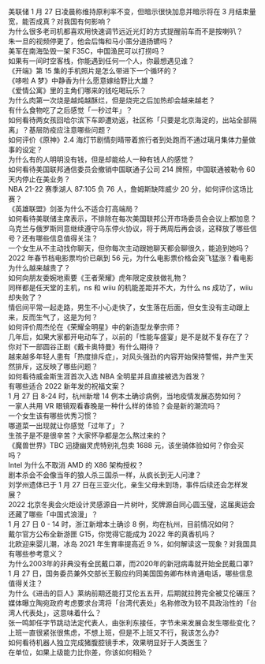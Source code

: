 美联储 1 月 27 日凌晨称维持原利率不变，但暗示很快加息并暗示将在 3 月结束量宽，能否成真？对我国有何影响？  
为什么很多老司机都喜欢用快速调节远近光灯的方式提醒前车而不是按喇叭？  
朱一旦的视频停更了，他会后悔和马小策分道扬镳吗？  
美军在南海坠毁一架 F35C，中国渔民可以打捞吗？  
如果有一间时空客栈，你能遇到任何一个人，你最想遇见谁？  
《开端》第 15 集的手机照片是怎么带进下一个循环的？  
《哆啦 A 梦》中静香为什么愿意嫁给野比大雄？  
《爱情公寓》里的主角们哪来的钱吃喝玩乐？  
为什么肉第一次烧是越炖越酥烂，但是烧完之后加热却会越来越老？  
有什么食物吃了之后感觉「一秒过年」？  
如何看待两女孩回哈尔滨下车即遭劝返，社区称「只要是北京海淀的，出站全部隔离」？基层防疫应注意哪些问题？  
如何评价《原神》2.4 海灯节剧情刻晴带着旅行者到处跑而不通过璃月集体力量做事的设定？  
为什么有的人明明没有钱，但是却能给人一种有钱人的感觉？  
如何看待美国联邦通信委员会撤销中国联通子公司 214 牌照，中国联通被勒令 60 天内停止在美业务？  
NBA 21-22 赛季湖人 87:105 负 76 人，詹姆斯缺阵威少 20 分，如何评价这场比赛？  
《英雄联盟》剑圣为什么不适合打高端局？  
如何看待美联储主席表示，不排除在每次美国联邦公开市场委员会会议上都加息？  
乌克兰与俄罗斯同意继续遵守乌东停火协议，将于两周后再会谈，这释放了哪些信号？还有哪些信息值得关注？  
一个女生从不主动找你聊天，但你每次主动跟她聊天都会聊很久，能追到她吗？  
2022 年春节档电影票均价已飙到 56 元，为什么电影票价格会突飞猛涨？看电影为什么越来越贵了？  
如何向朋友委婉地索要《王者荣耀》虎年限定皮肤做礼物？  
同样都是任天堂的主机，ns 和 wiiu 的机能差距并不大，为什么 ns 成功了，wiiu 却失败了？  
情侣间平常一起走路，男生不小心走快了，女生落在后面，但女生没有主动跟上来，反而生气了，这是为何？  
如何评价周杰伦在《荣耀全明星》中的新造型龙拳宗师？  
几年后，如果大家都开电动车了，以前的「性能车盛宴」是不是就不复存在了？  
你对下一部圆谷正剧《戴卡奥特曼》有什么期待？  
越来越多年轻人患有「热度排斥症」，对风头强劲的内容开始保持警惕，并产生天然排斥，这反映了哪些问题？  
如何看待威金斯生涯首次入选 NBA 全明星并且直接被选为首发？  
有哪些适合 2022 新年发的祝福文案？  
1 月 27 日 8-24 时，杭州新增 14 例本土确诊病例，当地疫情发展态势如何？  
一家人共用 VR 眼镜观看春晚是一种什么样的体验？会是新的潮流吗？  
一个女生该有哪些优秀习惯？  
哪道菜一出现就让你感觉「过年了」？  
生孩子是不是很辛苦？大家怀孕都是怎么熬过来的？  
《魔兽世界》TBC 迅捷幽灵虎特别礼包卖 1688 元，该坐骑体验如何？你会买吗？  
Intel 为什么不取消 AMD 的 X86 架构授权？  
剧本杀会不会像当年的狼人杀三国杀一样，从疯长到无人问津？  
刘学州遗体已于 1 月 27 日在三亚火化，亲生父母未到场，事件后续还会怎样发展？  
2022 北京冬奥会火炬设计灵感源自一片树叶，奖牌源自同心圆玉璧，这届奥运会还藏了哪些「中国式浪漫」？  
1 月 27 日 0 - 14 时，浙江新增本土确诊 8 例，均在杭州，目前情况如何？  
戴尔官方公布全新游匣 G15，你觉得它能成为 2022 年的真香机吗？  
北欧迎来婴儿潮，冰岛 2021 年生育率提高近 9 %，如何解读这一现象？对我国具有哪些参考意义？  
为什么2003年的非典没有全民戴口罩，而2020年的新冠病毒就开始全民戴口罩?  
1 月 27 日，国务委员兼外交部长王毅应约同美国国务卿布林肯通电话，哪些信息值得关注？  
为什么《进击的巨人》莱纳前期还能打艾伦五五开，后期就拉胯完全被艾伦碾压？  
媒体曝立陶宛政府考虑要求台湾将「台湾代表处」名称修改为较不具政治性的「台湾人代表处」，这意味着什么？  
张一鸣卸任字节跳动法定代表人，由张利东接任，字节未来发展会发生哪些变化？  
上班一直很紧张很焦虑，不想上班，但是不上班又不行，我该怎么办?  
如何看待机器人独立完成猪腹腔镜手术，效果明显好于人类医生？  
在单位，如果上级能力比你差，你该如何相处？  
